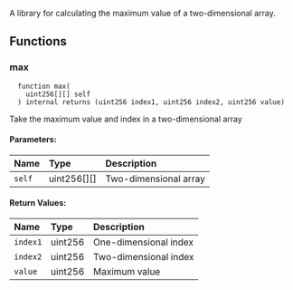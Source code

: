 A library for calculating the maximum value of a two-dimensional array.


## Functions
### max
```solidity
  function max(
    uint256[][] self
  ) internal returns (uint256 index1, uint256 index2, uint256 value)
```
Take the maximum value and index in a two-dimensional array


#### Parameters:
| Name | Type | Description                                                          |
| :--- | :--- | :------------------------------------------------------------------- |
|`self` | uint256[][] | Two-dimensional array

#### Return Values:
| Name                           | Type          | Description                                                                  |
| :----------------------------- | :------------ | :--------------------------------------------------------------------------- |
|`index1`| uint256 | One-dimensional index
|`index2`| uint256 | Two-dimensional index
|`value`| uint256 | Maximum value

